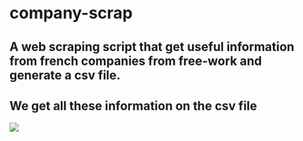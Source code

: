 # company-scrap
## A web scraping script that get useful information from french companies from free-work and generate a csv file.

## We get all these information on the csv file
![](https://i.imgur.com/2D0Kub3.png)
